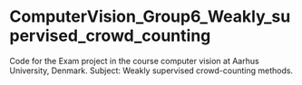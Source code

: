 # ComputerVision_Group6_Weakly_supervised_crowd_counting
Code for the Exam project in the course computer vision at Aarhus University, Denmark. Subject: Weakly supervised crowd-counting methods. 
